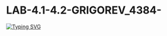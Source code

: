 # LAB-4.1-4.2-GRIGOREV_4384-

[![Typing SVG](https://readme-typing-svg.herokuapp.com?color=%2336BCF7&lines=Computer+science+student)](https://git.io/typing-svg)
